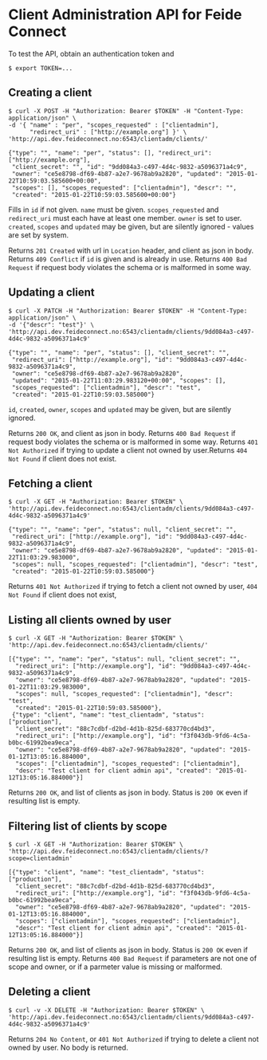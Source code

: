 # Client Administration API for Feide Connect

To test the API, obtain an authentication token and

    $ export TOKEN=...

## Creating a client

    $ curl -X POST -H "Authorization: Bearer $TOKEN" -H "Content-Type: application/json" \
    -d '{ "name" : "per", "scopes_requested" : ["clientadmin"],
          "redirect_uri" : ["http://example.org"] }' \
    'http://api.dev.feideconnect.no:6543/clientadm/clients/'

    {"type": "", "name": "per", "status": [], "redirect_uri": ["http://example.org"],
     "client_secret": "", "id": "9dd084a3-c497-4d4c-9832-a5096371a4c9",
     "owner": "ce5e8798-df69-4b87-a2e7-9678ab9a2820", "updated": "2015-01-22T10:59:03.585600+00:00",
     "scopes": [], "scopes_requested": ["clientadmin"], "descr": "",
     "created": "2015-01-22T10:59:03.585600+00:00"}

Fills in `id` if not given. `name` must be given. `scopes_requested` and
`redirect_uri` must each have at least one member. `owner` is set to
user. `created`, `scopes` and `updated` may be given, but are silently
ignored - values are set by system.

Returns `201 Created` with url in `Location` header, and client as json in
body. Returns `409 Conflict` if `id` is given and is already in
use. Returns `400 Bad Request` if request body violates the schema or is
malformed in some way.

## Updating a client

    $ curl -X PATCH -H "Authorization: Bearer $TOKEN" -H "Content-Type: application/json" \
    -d '{"descr": "test"}' \
    'http://api.dev.feideconnect.no:6543/clientadm/clients/9dd084a3-c497-4d4c-9832-a5096371a4c9'

    {"type": "", "name": "per", "status": [], "client_secret": "",
     "redirect_uri": ["http://example.org"], "id": "9dd084a3-c497-4d4c-9832-a5096371a4c9",
     "owner": "ce5e8798-df69-4b87-a2e7-9678ab9a2820",
     "updated": "2015-01-22T11:03:29.983120+00:00", "scopes": [],
     "scopes_requested": ["clientadmin"], "descr": "test",
     "created": "2015-01-22T10:59:03.585000"}

`id`, `created`, `owner`, `scopes` and `updated` may be given, but are
silently ignored.

Returns `200 OK`, and client as json in body. Returns `400 Bad
Request` if request body violates the schema or is malformed in some
way. Returns `401 Not Authorized` if trying to update a client not
owned by user.Returns `404 Not Found` if client does not exist.

## Fetching a client

    $ curl -X GET -H "Authorization: Bearer $TOKEN" \
    'http://api.dev.feideconnect.no:6543/clientadm/clients/9dd084a3-c497-4d4c-9832-a5096371a4c9'

    {"type": "", "name": "per", "status": null, "client_secret": "",
     "redirect_uri": ["http://example.org"], "id": "9dd084a3-c497-4d4c-9832-a5096371a4c9",
     "owner": "ce5e8798-df69-4b87-a2e7-9678ab9a2820", "updated": "2015-01-22T11:03:29.983000",
     "scopes": null, "scopes_requested": ["clientadmin"], "descr": "test",
     "created": "2015-01-22T10:59:03.585000"}

Returns `401 Not Authorized` if trying to fetch a client not owned by
user, `404 Not Found` if client does not exist,

## Listing all clients owned by user

    $ curl -X GET -H "Authorization: Bearer $TOKEN" \
    'http://api.dev.feideconnect.no:6543/clientadm/clients/'

    [{"type": "", "name": "per", "status": null, "client_secret": "",
      "redirect_uri": ["http://example.org"], "id": "9dd084a3-c497-4d4c-9832-a5096371a4c9",
      "owner": "ce5e8798-df69-4b87-a2e7-9678ab9a2820", "updated": "2015-01-22T11:03:29.983000",
      "scopes": null, "scopes_requested": ["clientadmin"], "descr": "test",
      "created": "2015-01-22T10:59:03.585000"},
     {"type": "client", "name": "test_clientadm", "status": ["production"],
      "client_secret": "88c7cdbf-d2bd-4d1b-825d-683770cd4bd3",
      "redirect_uri": ["http://example.org"], "id": "f3f043db-9fd6-4c5a-b0bc-61992bea9eca",
      "owner": "ce5e8798-df69-4b87-a2e7-9678ab9a2820", "updated": "2015-01-12T13:05:16.884000",
      "scopes": ["clientadmin"], "scopes_requested": ["clientadmin"],
      "descr": "Test client for client admin api", "created": "2015-01-12T13:05:16.884000"}]

Returns `200 OK`, and list of clients as json in body. Status is `200 OK`
even if resulting list is empty.

## Filtering list of clients by scope

    $ curl -X GET -H "Authorization: Bearer $TOKEN" \
    'http://api.dev.feideconnect.no:6543/clientadm/clients/?scope=clientadmin'

    [{"type": "client", "name": "test_clientadm", "status": ["production"],
      "client_secret": "88c7cdbf-d2bd-4d1b-825d-683770cd4bd3",
      "redirect_uri": ["http://example.org"], "id": "f3f043db-9fd6-4c5a-b0bc-61992bea9eca",
      "owner": "ce5e8798-df69-4b87-a2e7-9678ab9a2820", "updated": "2015-01-12T13:05:16.884000",
      "scopes": ["clientadmin"], "scopes_requested": ["clientadmin"],
      "descr": "Test client for client admin api", "created": "2015-01-12T13:05:16.884000"}]

Returns `200 OK`, and list of clients as json in body. Status is `200 OK`
even if resulting list is empty. Returns `400 Bad Request` if parameters
are not one of scope and owner, or if a parmeter value is missing or malformed.

## Deleting a client

    $ curl -v -X DELETE -H "Authorization: Bearer $TOKEN" \
    'http://api.dev.feideconnect.no:6543/clientadm/clients/9dd084a3-c497-4d4c-9832-a5096371a4c9'

Returns `204 No Content`, or `401 Not Authorized` if trying to delete a
client not owned by user. No body is returned.
